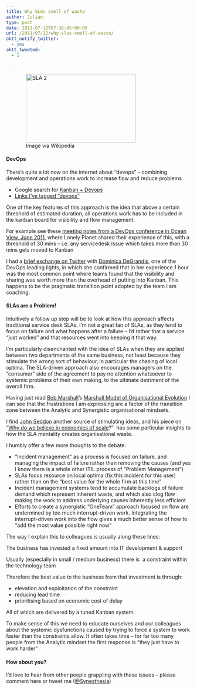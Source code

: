 ```yaml
---
title: Why SLAs smell of waste
author: Julian
type: post
date: 2011-07-12T07:36:45+00:00
url: /2011/07/12/why-slas-smell-of-waste/
aktt_notify_twitter:
  - yes
aktt_tweeted:
  - 1

---
```

<div class="zemanta-img" style="margin: 1em; display: block;">
  <figure style="width: 300px" class="wp-caption aligncenter"><a href="http://commons.wikipedia.org/wiki/File:SLA_2.JPG"><img title="SLA 2" src="https://www.synesthesia.co.uk/blog/wp-content/uploads/2011/07/300px-SLA_21.jpg" alt="SLA 2" width="300" height="187" /></a><figcaption class="wp-caption-text">Image via Wikipedia</figcaption></figure>
</div>

#### 

#### DevOps

There’s quite a lot now on the internet about “devops” – combining development and operations work to increase flow and reduce problems

  * Google search for <a href="http://www.google.co.uk/search?sourceid=chrome&ie=UTF-8&q=kanban+devops" target="_blank">Kanban + Devops</a>
  * <a href="http://www.delicious.com/synesthesia/devops" target="_blank">Links I’ve tagged “devops”</a>

One of the key features of this approach is the idea that above a certain threshold of estimated duration, all operations work has to be included in the kanban board for visibility and flow management.

For example see these <a href="https://docs.google.com/document/d/1gN-MZylxh72m9mCNo5oUCoWZXme4VtMIFf2ft3q1n7s/mobilebasic?authkey=CN_w1lo&pli=1&hl=en_US" target="_blank">meeting notes from a DevOps conference in Ocean View, June 2011</a>, where Lonely Planet shared their experience of this, with a threshold of 30 mins – i.e. any servicedesk issue which takes more than 30 mins gets moved to Kanban

I had a <a href="http://twitter.com/#!/dominicad/status/90507189810233344" target="_blank">brief exchange on Twitter</a> with <a href="http://twitter.com/#!/dominicad" target="_blank">Dominica DeGrandis</a>, one of the DevOps leading lights, in which she confirmed that in her experience 1 hour was the most common point where teams found that the visibility and sharing was worth more than the overhead of putting into Kanban. This happens to be the pragmatic transition point adopted by the team I am coaching.

#### SLAs are a Problem!

Intuitively a follow up step will be to look at how this approach affects traditional service desk SLAs. I’m not a great fan of SLAs, as they tend to focus on failure and what happens after a failure – I’d rather that a service “just worked” and that resources went into keeping it that way.

I’m particularly disenchanted with the idea of SLAs when they are applied between two departments of the same business, not least because they stimulate the wrong sort of behaviour, in particular the chasing of local optima. The SLA-driven approach also encourages managers on the “consumer” side of the agreement to pay no attention whatsoever to systemic problems of their own making, to the ultimate detriment of the overall firm.

Having just read [Bob Marshall][1]’s [Marshall Model of Organisational Evolution][2] I can see that the frustrations I am expressing are a factor of the transition zone between the Analytic and Synergistic organisational mindsets.

I find [John Seddon][3] another source of stimulating ideas, and his piece on “[Why do we believe in economies of scale][4]?”  has some particular insights to how the SLA mentality creates organisational waste.

I humbly offer a few more thoughts to the debate:

  * “Incident management” as a process is focused on failure, and managing the impact of failure rather than removing the causes (and yes I know there is a whole other ITIL process of &#8220;Problem Management&#8221;)
  * SLAs focus resource on local optima (fix this incident for this user) rather than on the “best value for the whole firm at this time”
  * Incident management systems tend to accumulate backlogs of failure demand which represent inherent waste, and which also clog flow making the work to address underlying causes inherently less efficient
  * Efforts to create a synergistic “OneTeam” approach focused on flow are undermined by too much interrupt-driven work. Integrating the interrupt-driven work into the flow gives a much better sense of how to “add the most value possible right now”

The way I explain this to colleagues is usually along these lines:

The business has invested a fixed amount into IT development & support

Usually (especially in small / medium business) there is  a constraint within the technology team

Therefore the best value to the business from that investment is through:

  * elevation and exploitation of the constraint
  * reducing lead time
  * prioritising based on economic cost of delay

All of which are delivered by a tuned Kanban system.

To make sense of this we need to educate ourselves and our colleagues about the systemic dysfunctions caused by trying to force a system to work faster than the constraints allow. It often takes time &#8211; for far too many people from the Analytic mindset the first response is &#8220;they just have to work harder&#8221;

#### How about you?

I&#8217;d love to hear from other people grappling with these issues &#8211; please comment here or tweet me ([@Synesthesia][5])

&nbsp;

<div class="zemanta-pixie" style="margin-top: 10px; height: 15px;">
  <img class="zemanta-pixie-img" style="border: none; float: right;" src="http://img.zemanta.com/pixy.gif?x-id=22db7d7d-2ec3-492f-ada6-24f0d5f74856" alt="" />
</div>

 [1]: http://twitter.com/#!/@flowchainsensei
 [2]: http://www.fallingblossoms.com/opinion/content?id=1006
 [3]: http://www.systemsthinking.co.uk/home.asp
 [4]: http://www.thesystemsthinkingreview.co.uk/index.php?pg=18&utwkstoryid=266
 [5]: http://twitter.com/#!/@synesthesia